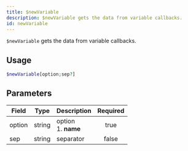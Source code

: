```yaml
---
title: $newVariable
description: $newVariable gets the data from variable callbacks.
id: newVariable
---
```


`$newVariable` gets the data from variable callbacks.

## Usage

```php
$newVariable[option;sep?]
```

## Parameters

| Field  | Type   | Description               | Required |
|--------|--------|---------------------------|:--------:|
| option | string | option <br /> 1. **name** |   true   |
| sep    | string | separator                 |  false   |